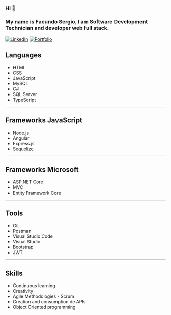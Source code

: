 ### Hi 👋

### My name is Facundo Sergio, I am Software Development Technician and developer web full stack.
[![LinkedIn](https://img.shields.io/badge/-LinkedIn-0077B5?style=for-the-badge&logo=linkedin&logoColor=white)](https://www.linkedin.com/in/facundo-sergio/)
[![Portfolio](https://img.shields.io/badge/-Portfolio-0077B5?style=for-the-badge&logo=portfolio&logoColor=white)](https://portfolio-fs.up.railway.app/)

## Languages

- HTML
- CSS
- JavaScript
- MySQL
- C#
- SQL Server
- TypeScript

---

## Frameworks JavaScript 

- Node.js
- Angular
- Express.js
- Sequelize

---

## Frameworks Microsoft 

- ASP.NET Core
- MVC
- Entity Framework Core

---

## Tools 

- Git
- Postman
- Visual Studio Code
- Visual Studio
- Bootstrap
- JWT

---

## Skills 

- Continuous learning
- Creativity
- Agile Methodologies - Scrum
- Creation and consumption de APIs
- Object Oriented programming

